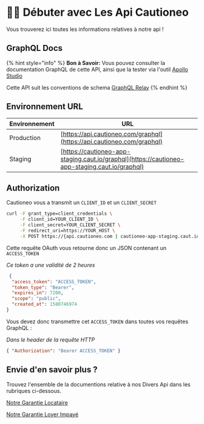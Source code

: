 # 🧑‍🎓 Débuter avec Les Api Cautioneo

Vous trouverez ici toutes les informations relatives à notre api !

## GraphQL Docs

{% hint style="info" %}
**Bon à Savoir:** Vous pouvez consulter la documentation GraphQL de cette API, ainsi que la tester via l'outil [Apollo Studio](https://studio.apollographql.com/public/Cautioneo-API/explorer?variant=staging)

Cette API suit les conventions de schema [GraphQL Relay](https://relay.dev/)
{% endhint %}

## Environnement URL

| Environnement | URL                                                                                            |
| ------------- | ---------------------------------------------------------------------------------------------- |
| Production    | [https://api.cautioneo.com/graphql](https://api.cautioneo.com/graphql)                         |
| Staging       | [https://cautioneo-app-staging.caut.io/graphql](https://cautioneo-app-staging.caut.io/graphql) |

## Authorization <a href="#authorization" id="authorization"></a>

Cautioneo vous a transmit un `CLIENT_ID` et un `CLIENT_SECRET`

```sh
curl -F grant_type=client_credentials \
     -F client_id=YOUR_CLIENT_ID \
     -F client_secret=YOUR_CLIENT_SECRET \
     -F redirect_uri=https://YOUR_HOST \
     -X POST https://{api.cautioneo.com | cautioneo-app-staging.caut.io}/oauth/token
```

Cette requête OAuth vous retourne donc un JSON contenant un `ACCESS_TOKEN`&#x20;

_Ce token a une validité de 2 heures_

```json
 {
  "access_token": "ACCESS_TOKEN",
  "token_type": "Bearer",
  "expires_in": 7200,
  "scope": "public",
  "created_at": 1580746974
}
```

Vous devez donc transmettre cet `ACCESS_TOKEN` dans toutes vos requêtes GraphQL :

_Dans le header de la requête HTTP_

```json
{ "Authorization": "Bearer ACCESS_TOKEN" }
```

## Envie d'en savoir plus ?&#x20;

Trouvez l'ensemble de la documentions relative à nos Divers Api dans les rubriques ci-dessous.

[Notre Garantie Locataire](nos-produits/gl/)

[Notre Garantie Loyer Impayé](nos-produits/pbi/)
